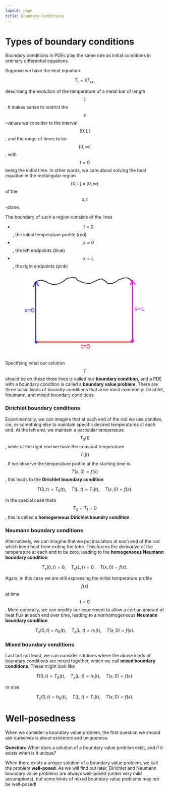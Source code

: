 ```yaml
---
layout: page
title: Boundary Conditions
---
```


# Types of boundary conditions

Boundary conditions in PDEs play the same role as initial conditions in ordinary differential equations.

Suppose we have the heat equation

$$T_t = kT_{xx},$$

describing the evolution of the temperature of a metal bar of length $$L$$.
It makes sense to restrict the $$x$$-values we consider to the interval $$[0,L]$$,
and the range of times to be $$[0,\infty)$$, with $$t=0$$ being the initial time.
In other words, we care about solving the heat equation in the rectangular region $$[0,L]\times [0,\infty)$$ of the $$x,t$$-plane.

The boundary of such a  region consists of the lines
* $$t=0$$, the initial temperature profile (red)
* $$x=0$$, the left endpoints (blue)
* $$x=L$$, the right endpoints (pink)

<p align="center"><img width=400 src="fig/003-region.png"/></p>

Specifying what our solution $$T$$ should be on these three lines is called our **boundary condition**, and a PDE with a boundary condition is called a **boundary value problem**.
There are three basic kinds of boundry conditions that arise most commonly: Dirichlet, Neumann, and mixed boundary conditions.

### Dirichlet boundary conditions

Experimentally, we can imagine that at each end of the rod we use candles, ice, or something else to maintain specific desired temperatures at each end.
At the left end, we maintain a particular temperature $$T_0(t)$$, while at the right end we have the constant temperature $$T_1(t)$$.
If we observe the temperature profile at the starting time is $$T(x,0) = f(x)$$, this leads to the **Dirichlet boundary condition**

$$T(0,t) = T_0(t),\quad T(L,t) = T_1(t),\quad T(x,0) = f(x).$$

In the special case thata $$T_0 = T_1 = 0$$, this is called a **homogeneous Dirichlet boundry condition**.

### Neumann boundary conditions

Alternatively, we can imagine that we put insulators at each end of the rod which keep heat from exiting the tube.
This forces the *derivative* of the temperature at each end to be zero, leading to the **homogeneous Neumann boundary condition**

$$T_x(0,t) = 0,\quad T_x(L,t) = 0,\quad T(x,0) = f(x).$$

Again, in this case we are still expressing the initial temperature profile $$f(x)$$ at time $$t=0$$.
More generally, we can modify our experiment to allow a certian amount of heat flux at each end over time, leading to a nonhomogeneous **Neumann boundary condition** 

$$T_x(0,t) = h_0(t),\quad T_x(L,t) = h_1(t),\quad T(x,0) = f(x).$$

### Mixed boundary conditions

Last but not least, we can consider situtions where the above kinds of boundary conditions are mixed together, which we call **mixed boundary conditions**.
These might look like

$$T(0,t) = T_0(t),\quad T_x(L,t) = h_1(t),\quad T(x,0) = f(x).$$

or else

$$T_x(0,t) = h_0(t),\quad T(L,t) = T_1(t),\quad T(x,0) = f(x).$$

# Well-posedness

When we consider a boundary value problem, the first question we should ask ourselves is about existence and uniqueness.

**Question:** When does a solution of a boundary value problem exist, and if it exists when is it unique?

When there exists a unique solution of a boundary value problem, we call the problem **well-posed**.  As we will find out later, Dirichlet and Neumann boundary value problems are always well-posed (under very mild assumptions), but some kinds of mixed boundary value problems may not be well-posed!




